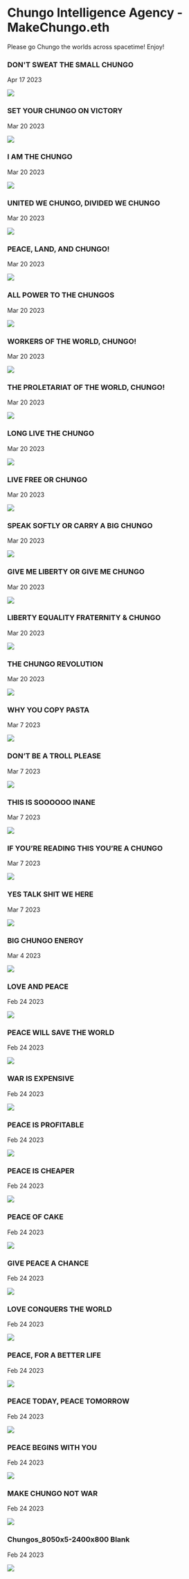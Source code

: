 # Chungo Intelligence Agency - MakeChungo.eth

Please go Chungo the worlds across spacetime! Enjoy!

### DON'T SWEAT THE SMALL CHUNGO

Apr 17 2023

<kbd><img src="MakeChungo/dontsweatthesmallchungo.png" /></kbd>

### SET YOUR CHUNGO ON VICTORY

Mar 20 2023

<kbd><img src="MakeChungo/setyourchungoonvictory.png" /></kbd>

### I AM THE CHUNGO

Mar 20 2023

<kbd><img src="MakeChungo/iamthechungo.png" /></kbd>

### UNITED WE CHUNGO, DIVIDED WE CHUNGO

Mar 20 2023

<kbd><img src="MakeChungo/unitedwechungodividedwechungo.png" /></kbd>

### PEACE, LAND, AND CHUNGO!

Mar 20 2023

<kbd><img src="MakeChungo/peacelandandchungo.png" /></kbd>

### ALL POWER TO THE CHUNGOS

Mar 20 2023

<kbd><img src="MakeChungo/allpowertothechungos.png" /></kbd>

### WORKERS OF THE WORLD, CHUNGO!

Mar 20 2023

<kbd><img src="MakeChungo/workersoftheworldchungo.png" /></kbd>

### THE PROLETARIAT OF THE WORLD, CHUNGO!

Mar 20 2023

<kbd><img src="MakeChungo/theproletariatoftheworldchungo.png" /></kbd>

### LONG LIVE THE CHUNGO

Mar 20 2023

<kbd><img src="MakeChungo/longlivethechungo.png" /></kbd>

### LIVE FREE OR CHUNGO

Mar 20 2023

<kbd><img src="MakeChungo/livefreeorchungo.png" /></kbd>

### SPEAK SOFTLY OR CARRY A BIG CHUNGO

Mar 20 2023

<kbd><img src="MakeChungo/speaksoftlyorcarryabigchungo.png" /></kbd>

### GIVE ME LIBERTY OR GIVE ME CHUNGO

Mar 20 2023

<kbd><img src="MakeChungo/givemelibertyorgivemechungo.png" /></kbd>

### LIBERTY EQUALITY FRATERNITY & CHUNGO

Mar 20 2023

<kbd><img src="MakeChungo/libertyequalityfraternitychungo.png" /></kbd>

### THE CHUNGO REVOLUTION

Mar 20 2023

<kbd><img src="MakeChungo/thechungorevolution.png" /></kbd>

### WHY YOU COPY PASTA

Mar 7 2023

<kbd><img src="MakeChungo/whyyoucopypasta.png" /></kbd>

### DON’T BE A TROLL PLEASE

Mar 7 2023

<kbd><img src="MakeChungo/dontbeatrollplease.png" /></kbd>

### THIS IS SOOOOOO INANE

Mar 7 2023

<kbd><img src="MakeChungo/thisissooooooinane.png" /></kbd>

### IF YOU’RE READING THIS YOU’RE A CHUNGO

Mar 7 2023

<kbd><img src="MakeChungo/ifyourereadingthisyoureachungo.png" /></kbd>

### YES TALK SHIT WE HERE

Mar 7 2023

<kbd><img src="MakeChungo/yestalkshitwehere.png" /></kbd>


### BIG CHUNGO ENERGY

Mar 4 2023

<kbd><img src="MakeChungo/bigchungoenergy.png" /></kbd>

### LOVE AND PEACE

Feb 24 2023

<kbd><img src="MakeChungo/loveandpeace.png" /></kbd>

### PEACE WILL SAVE THE WORLD

Feb 24 2023

<kbd><img src="MakeChungo/peacewillsavetheworld.png" /></kbd>

### WAR IS EXPENSIVE

Feb 24 2023

<kbd><img src="MakeChungo/warisexpensive.png" /></kbd>

### PEACE IS PROFITABLE

Feb 24 2023

<kbd><img src="MakeChungo/peaceisprofitable.png" /></kbd>

### PEACE IS CHEAPER

Feb 24 2023

<kbd><img src="MakeChungo/peaceischeaper.png" /></kbd>

### PEACE OF CAKE

Feb 24 2023

<kbd><img src="MakeChungo/peaceofcake.png" /></kbd>

### GIVE PEACE A CHANCE

Feb 24 2023

<kbd><img src="MakeChungo/givepeaceachance.png" /></kbd>

### LOVE CONQUERS THE WORLD

Feb 24 2023

<kbd><img src="MakeChungo/loveconquerstheworld.png" /></kbd>

### PEACE, FOR A BETTER LIFE

Feb 24 2023

<kbd><img src="MakeChungo/peaceforabetterlife.png" /></kbd>

### PEACE TODAY, PEACE TOMORROW

Feb 24 2023

<kbd><img src="MakeChungo/peacetodaypeacetomorrow.png" /></kbd>

### PEACE BEGINS WITH YOU

Feb 24 2023

<kbd><img src="MakeChungo/peacebeginswithyou.png" /></kbd>

### MAKE CHUNGO NOT WAR

Feb 24 2023

<kbd><img src="MakeChungo/makechungonotwar.png" /></kbd>

### Chungos_8050x5-2400x800 Blank

Feb 24 2023

<kbd><img src="MakeChungo/Chungos_8050x5-2400x800.png" /></kbd>
